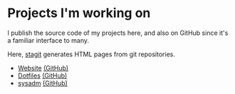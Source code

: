 # Projects I'm working on

I publish the source code of my projects here, and also on GitHub since
it's a familiar interface to many.

Here, [stagit](https://github.com/oxalorg/stagit) generates HTML pages
from git repositories.

- [Website](/src/website_md/) [(GitHub)](https://github.com/3uryd1ce/website_md)
- [Dotfiles](/src/dotfiles/) [(GitHub)](https://github.com/3uryd1ce/dotfiles)
- [sysadm](/src/sysadm/) [(GitHub)](https://github.com/3uryd1ce/sysadm)
